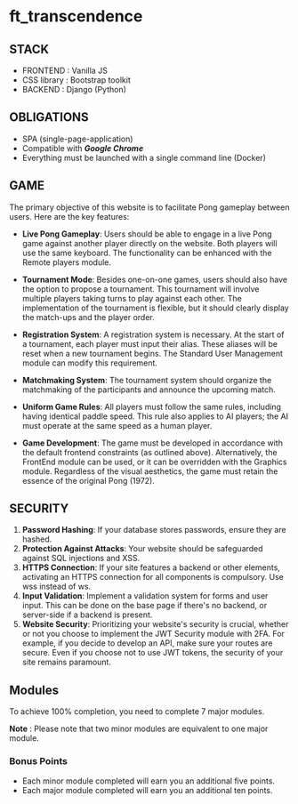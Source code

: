# ft_transcendence

## STACK

- FRONTEND : Vanilla JS
- CSS library : Bootstrap toolkit
- BACKEND : Django (Python)

## OBLIGATIONS

- SPA (single-page-application)
- Compatible with ***Google Chrome***
- Everything must be launched with a single command line (Docker)

## GAME

The primary objective of this website is to facilitate Pong gameplay between users. Here are the key features:

- **Live Pong Gameplay**: Users should be able to engage in a live Pong game against another player directly on the website. Both players will use the same keyboard. The functionality can be enhanced with the Remote players module.

- **Tournament Mode**: Besides one-on-one games, users should also have the option to propose a tournament. This tournament will involve multiple players taking turns to play against each other. The implementation of the tournament is flexible, but it should clearly display the match-ups and the player order.

- **Registration System**: A registration system is necessary. At the start of a tournament, each player must input their alias. These aliases will be reset when a new tournament begins. The Standard User Management module can modify this requirement.

- **Matchmaking System**: The tournament system should organize the matchmaking of the participants and announce the upcoming match.

- **Uniform Game Rules**: All players must follow the same rules, including having identical paddle speed. This rule also applies to AI players; the AI must operate at the same speed as a human player.

- **Game Development**: The game must be developed in accordance with the default frontend constraints (as outlined above). Alternatively, the FrontEnd module can be used, or it can be overridden with the Graphics module. Regardless of the visual aesthetics, the game must retain the essence of the original Pong (1972).

## SECURITY

1. **Password Hashing**: If your database stores passwords, ensure they are hashed.
2. **Protection Against Attacks**: Your website should be safeguarded against SQL injections and XSS.
3. **HTTPS Connection**: If your site features a backend or other elements, activating an HTTPS connection for all components is compulsory. Use wss instead of ws.
4. **Input Validation**: Implement a validation system for forms and user input. This can be done on the base page if there's no backend, or server-side if a backend is present.
5. **Website Security**: Prioritizing your website's security is crucial, whether or not you choose to implement the JWT Security module with 2FA. For example, if you decide to develop an API, make sure your routes are secure. Even if you choose not to use JWT tokens, the security of your site remains paramount.

## Modules

To achieve 100% completion, you need to complete 7 major modules.

**Note** : Please note that two minor modules are equivalent to one major module.

### Bonus Points

- Each minor module completed will earn you an additional five points.
- Each major module completed will earn you an additional ten points.
